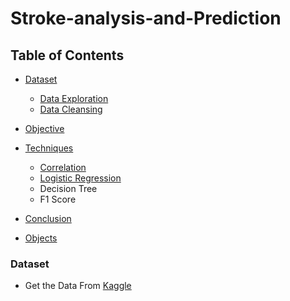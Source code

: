 # Stroke-analysis-and-Prediction
## Table of Contents
- [Dataset](#dataset)
    - [Data Exploration](#travel--places)
    - [Data Cleansing](#activities)
- [Objective](#people--body)
- [Techniques](#animals--nature)
    - [Correlation](#travel--places)
    - [Logistic Regression](#activities)
    - Decision Tree
    - F1 Score
- [Conclusion](#food--drink)

- [Objects](#objects)



### Dataset

- Get the Data From [Kaggle](https://www.kaggle.com/datasets/fedesoriano/stroke-prediction-dataset)
